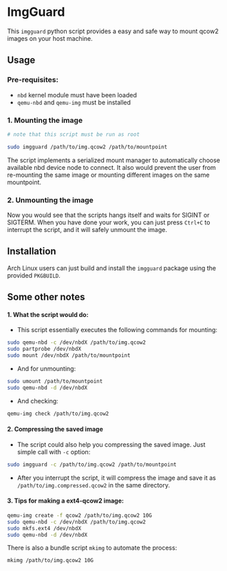 # ImgGuard

This `imgguard` python script provides a easy and safe way to mount qcow2 images on your host machine. 

## Usage

### Pre-requisites:
   - `nbd` kernel module must have been loaded
   - `qemu-nbd` and `qemu-img` must be installed


### 1. Mounting the image


```zsh
# note that this script must be run as root

sudo imgguard /path/to/img.qcow2 /path/to/mountpoint

```

The script implements a serialized mount manager to automatically choose available nbd device node to connect. It also would prevent the user from re-mounting the same image or mounting different images on the same mountpoint.

### 2. Unmounting the image

Now you would see that the scripts hangs itself and waits for SIGINT or SIGTERM. When you have done your work, you can just press `Ctrl+C` to interrupt the script, and it will safely unmount the image.

## Installation

Arch Linux users can just build and install the `imgguard` package using the provided `PKGBUILD`.

## Some other notes

#### 1. What the script would do:

  - This script essentially executes the following commands for mounting:
  ```zsh
  sudo qemu-nbd -c /dev/nbdX /path/to/img.qcow2
  sudo partprobe /dev/nbdX
  sudo mount /dev/nbdX /path/to/mountpoint
  ```

  - And for unmounting:
  ```zsh
  sudo umount /path/to/mountpoint
  sudo qemu-nbd -d /dev/nbdX
  ```

  - And checking:
  ```zsh
  qemu-img check /path/to/img.qcow2
  ```

#### 2. Compressing the saved image

  - The script could also help you compressing the saved image. Just simple call with `-c` option:

  ```zsh
  sudo imgguard -c /path/to/img.qcow2 /path/to/mountpoint
  ```

  - After you interrupt the script, it will compress the image and save it as `/path/to/img.compressed.qcow2` in the same directory.

#### 3. Tips for making a ext4-qcow2 image:

```zsh
qemu-img create -f qcow2 /path/to/img.qcow2 10G
sudo qemu-nbd -c /dev/nbdX /path/to/img.qcow2
sudo mkfs.ext4 /dev/nbdX
sudo qemu-nbd -d /dev/nbdX
```

There is also a bundle script `mkimg` to automate the process:

```zsh
mkimg /path/to/img.qcow2 10G
```